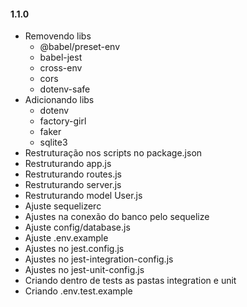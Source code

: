 #### 1.1.0

- Removendo libs
	- @babel/preset-env
	- babel-jest
	- cross-env
	- cors
	- dotenv-safe
- Adicionando libs
	- dotenv
	- factory-girl
	- faker
	- sqlite3
- Restruturação nos scripts no package.json
- Restruturando app.js
- Restruturando routes.js
- Restruturando server.js
- Restruturando model User.js
- Ajuste sequelizerc
- Ajustes na conexão do banco pelo sequelize
- Ajuste config/database.js
- Ajuste .env.example
- Ajustes no jest.config.js
- Ajustes no jest-integration-config.js
- Ajustes no jest-unit-config.js
- Criando dentro de tests as pastas integration e unit
- Criando .env.test.example
